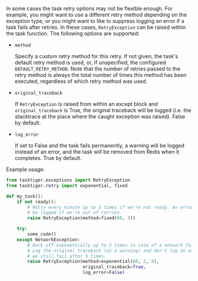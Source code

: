 In some cases the task retry options may not be flexible enough. For
example, you might want to use a different retry method depending on the
exception type, or you might want to like to suppress logging an error
if a task fails after retries. In these cases, `RetryException` can be
raised within the task function. The following options are supported:

-   `method`

    Specify a custom retry method for this retry. If not given, the
    task\'s default retry method is used, or, if unspecified, the
    configured `DEFAULT_RETRY_METHOD`. Note that the number of retries
    passed to the retry method is always the total number of times this
    method has been executed, regardless of which retry method was used.

-   `original_traceback`

    If `RetryException` is raised from within an except block and
    `original_traceback` is True, the original traceback will be logged
    (i.e. the stacktrace at the place where the caught exception was
    raised). False by default.

-   `log_error`

    If set to False and the task fails permanently, a warning will be
    logged instead of an error, and the task will be removed from Redis
    when it completes. True by default.

Example usage:

``` python
from tasktiger.exceptions import RetryException
from tasktiger.retry import exponential, fixed

def my_task():
    if not ready():
        # Retry every minute up to 3 times if we're not ready. An error will
        # be logged if we're out of retries.
        raise RetryException(method=fixed(60, 3))

    try:
        some_code()
    except NetworkException:
        # Back off exponentially up to 5 times in case of a network failure.
        # Log the original traceback (as a warning) and don't log an error if
        # we still fail after 5 times.
        raise RetryException(method=exponential(60, 2, 5),
                             original_traceback=True,
                             log_error=False)
```
